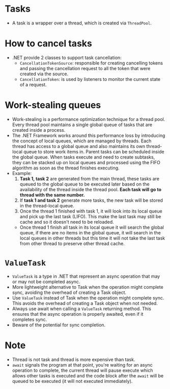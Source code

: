 # Tasks
- A task is a wrapper over a thread, which is created via `ThreadPool`.
# How to cancel tasks
- .NET provide 2 classes to support task cancellation:
	- `CancellationTokenSource`: responsible for creating cancelling tokens and passing the cancellation request to all the token that were created via the source.
	- `CancellationToken`: is used by listeners to monitor the current state of a request.
# Work-stealing queues
- Work-stealing is a performance optimization technique for a thread pool. Every thread pool maintains a single global queue of tasks that are created inside a process.
- The .NET Framework works around this performance loss by introducing the concept of local queues, which are managed by threads. Each thread has access to a global queue and also maintains its own thread-local queue to store work items in. Parent tasks can be scheduled inside the global queue. When tasks execute and need to create subtasks, they can be stacked up on local queues and processed using the FIFO algorithm as soon as the thread finishes executing.
- Example: 
	1. **Task 1, task 2** are generated from the main thread, these tasks are queued to the global queue to be executed later based on the availability of the thread inside the thread pool. **Each task will go to thread with the same number.**
	2. If **task 1 and task 2** generate more tasks, the new task will be stored in the thread-local queue. 
	3. Once the thread 1 finished with task 1, it will look into its local queue and pick up the last task (LIFO). This make the last task may still be cache and so it doesn't need to be reloaded.
	- Once thread 1 finish all task in its local queue it will search the global queue, if there are no items in the global queue, it will search in the local queues in other threads but this time it will not take the last task from other thread to preserve other thread cache.
# `ValueTask`
- `ValueTask` is a type in .NET that represent an async operation that may or may not be completed async.
- More lightweight alternative to Task when the operation might complete sync, avoiding the overhead of creating a Task object.
- Use `ValueTask` instead of Task when the operation might complete sync. This avoids the overhead of creating a Task object when not needed.
- Always use await when calling a `ValueTask` returning method. This ensures that the async operation is properly awaited, even if it completes sync.
- Beware of the potential for sync completion.
# Note
- Thread is not task and thread is more expensive than task.
- `await` signals the program at that point, you're waiting for an async operation to complete, the current thread will pause execute which allows other tasks is executed and the code block after the `await` will be queued to be executed (it will not executed immediately).